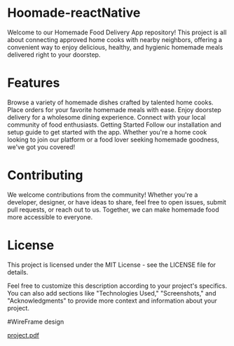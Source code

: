 # Hoomade-reactNative
Welcome to our Homemade Food Delivery App repository! This project is all about connecting approved home cooks with nearby neighbors, offering a convenient way to enjoy delicious, healthy, and hygienic homemade meals delivered right to your doorstep.

# Features
Browse a variety of homemade dishes crafted by talented home cooks.
Place orders for your favorite homemade meals with ease.
Enjoy doorstep delivery for a wholesome dining experience.
Connect with your local community of food enthusiasts.
Getting Started
Follow our installation and setup guide to get started with the app. Whether you're a home cook looking to join our platform or a food lover seeking homemade goodness, we've got you covered!

# Contributing
We welcome contributions from the community! Whether you're a developer, designer, or have ideas to share, feel free to open issues, submit pull requests, or reach out to us. Together, we can make homemade food more accessible to everyone.

# License
This project is licensed under the MIT License - see the LICENSE file for details.

Feel free to customize this description according to your project's specifics. You can also add sections like "Technologies Used," "Screenshots," and "Acknowledgments" to provide more context and information about your project.

#WireFrame design

[project.pdf](https://github.com/jerinwilson7/Hoomade-reactNative/files/12564999/project.pdf)



